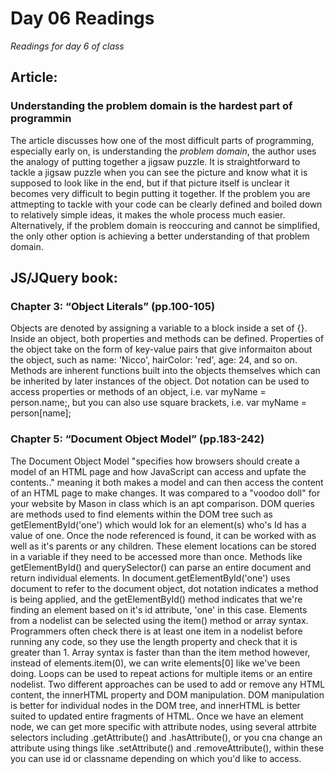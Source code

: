 # Day 06 Readings
*Readings for day 6 of class*

## Article:
### Understanding the problem domain is the hardest part of programmin
The article discusses how one of the most difficult parts of programming, especially early on, is understanding the *problem domain*, the author uses the analogy of putting together a jigsaw puzzle. It is straightforward to tackle a jigsaw puzzle when you can see the picture and know what it is supposed to look like in the end, but if that picture itself is unclear it becomes very difficult to begin putting it together. If the problem you are attmepting to tackle with your code can be clearly defined and boiled down to relatively simple ideas, it makes the whole process much easier. Alternatively, if the problem domain is reoccuring and cannot be simplified, the only other option is achieving a better understanding of that problem domain.

## JS/JQuery book:
### Chapter 3: “Object Literals” (pp.100-105)
Objects are denoted by assigning a variable to a block inside a set of {}. Inside an object, both properties and methods can be defined. Properties of the object take on the form of key-value pairs that give informaiton about the object, such as name: 'Nicco', hairColor: 'red', age: 24, and so on. Methods are inherent functions built into the objects themselves which can be inherited by later instances of the object. Dot notation can be used to access properties or methods of an object, i.e. var myName = person.name;, but you can also use square brackets, i.e. var myName = person[name];

### Chapter 5: “Document Object Model” (pp.183-242)
The Document Object Model "specifies how browsers should create a model of an HTML page and how JavaScript can access and upfate the contents.." meaning it both makes a model and can then access the content of an HTML page to make changes. It was compared to a "voodoo doll" for your website by Mason in class which is an apt comparison. DOM queries are methods used to find elements within the DOM tree such as getElementById('one') which would lok for an element(s) who's Id has a value of one. Once the node referenced is found, it can be worked with as well as it's parents or any children. These element locations can be stored in a variable if they need to be accessed more than once. Methods like getElementById() and querySelector() can parse an entire document and return individual elements. In document.getElementById('one') uses document to refer to the document object, dot notation indicates a method is being applied, and the getElementById() method indicates that we're finding an element based on it's id attribute, 'one' in this case. Elements from a nodelist can be selected using the item() method or array syntax. Programmers often check there is at least one item in a nodelist before running any code, so they use the length property and check that it is greater than 1. Array syntax is faster than than the item method however, instead of elements.item(0), we can write elements[0] like we've been doing. Loops can be used to repeat actions for multiple items or an entire nodelist. Two different approaches can be used to add or remove any HTML content, the innerHTML property and DOM manipulation. DOM manipulation is better for individual nodes in the DOM tree, and innerHTML is better suited to updated entire fragments of HTML. Once we have an element node, we can get more specific with attribute nodes, using several attrbite selectors including .getAttribute() and .hasAttribute(), or you cna change an attribute using things like .setAttribute() and .removeAttribute(), within these you can use id or classname depending on which you'd like to access.